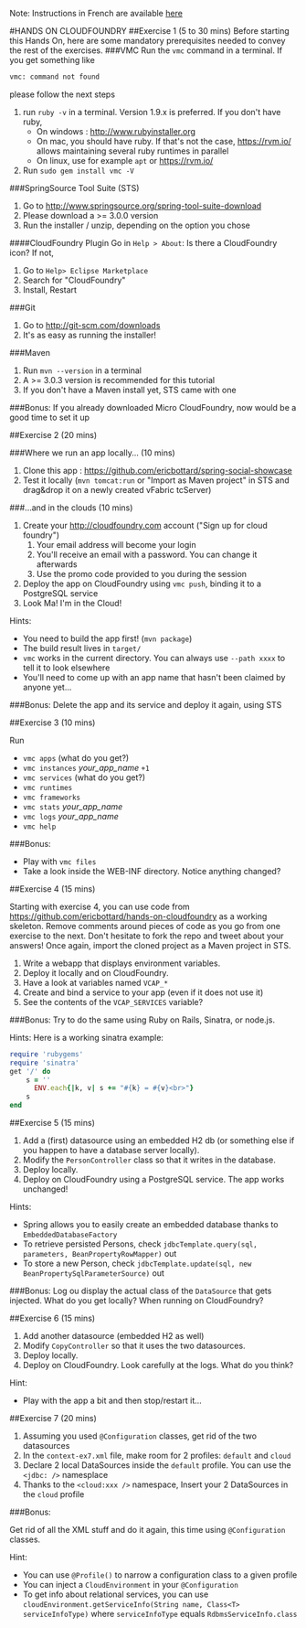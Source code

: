 Note: Instructions in French are available [here](https://github.com/ericbottard/hands-on-cloudfoundry/blob/master/README.fr.md)

#HANDS ON CLOUDFOUNDRY
##Exercise 1 (5 to 30 mins)
Before starting this Hands On, here are some mandatory prerequisites needed to convey the rest of the exercises.
###VMC
Run the `vmc` command in a terminal. If you get something like 
```bash   
vmc: command not found
```
please follow the next steps

1. run `ruby -v` in a terminal. Version 1.9.x is preferred. If you don't have ruby, 
    * On windows : http://www.rubyinstaller.org
    * On mac, you should have ruby. If that's not the case, https://rvm.io/ allows maintaining several ruby runtimes in parallel
    * On linux, use for example `apt` or https://rvm.io/
1. Run `sudo gem install vmc -V`

###SpringSource Tool Suite (STS)

1. Go to http://www.springsource.org/spring-tool-suite-download
1. Please download a >= 3.0.0 version
1. Run the installer / unzip, depending on the option you chose

####CloudFoundry Plugin
Go in `Help > About`: Is there a CloudFoundry icon? If not,

1. Go to `Help> Eclipse Marketplace` 
2. Search for "CloudFoundry"
3. Install, Restart

###Git

1. Go to http://git-scm.com/downloads
1. It's as easy as running the installer!

###Maven 
1. Run `mvn --version` in a terminal
1. A >= 3.0.3 version is recommended for this tutorial
1. If you don't have a Maven install yet, STS came with one

###Bonus:
If you already downloaded Micro CloudFoundry, now would be a good time to set it up

##Exercise 2 (20 mins)

###Where we run an app locally... (10 mins)
1. Clone this app : https://github.com/ericbottard/spring-social-showcase
1. Test it locally (`mvn tomcat:run` or "Import as Maven project" in STS and drag&drop it on a newly created vFabric tcServer)

###...and in the clouds (10 mins)
1. Create your http://cloudfoundry.com account ("Sign up for cloud foundry")
    1. Your email address will become your login
    1. You'll receive an email with a password. You can change it afterwards
    1. Use the promo code provided to you during the session 
1. Deploy the app on CloudFoundry using `vmc push`, binding it to a PostgreSQL service
1. Look Ma! I'm in the Cloud!

Hints:

- You need to build the app first! (`mvn package`)
- The build result lives in `target/`
- `vmc` works in the current directory. You can always use `--path xxxx` to tell it to look elsewhere
- You'll need to come up with an app name that hasn't been claimed by anyone yet...

###Bonus:
Delete the app and its service and deploy it again, using STS

##Exercise 3 (10 mins)

Run

 * `vmc apps` (what do you get?)
 * `vmc instances` *your_app_name* `+1`
 * `vmc services` (what do you get?)
 * `vmc runtimes`
 * `vmc frameworks`
 * `vmc stats` *your_app_name*
 * `vmc logs` *your_app_name*
 * `vmc help`

###Bonus:
 * Play with `vmc files`
 * Take a look inside the WEB-INF directory. Notice anything changed?

##Exercise 4 (15 mins)

Starting with exercise 4, you can use code from https://github.com/ericbottard/hands-on-cloudfoundry as a working skeleton. Remove comments around pieces of code as you go from one exercise to the next. Don't hesitate to fork the repo and tweet about your answers!
Once again, import the cloned project as a Maven project in STS.

1. Write a webapp that displays environment variables.
1. Deploy it locally and on CloudFoundry.
1. Have a look at variables named `VCAP_*`
1. Create and bind a service to your app (even if it does not use it)
1. See the contents of the `VCAP_SERVICES` variable?

###Bonus:
Try to do the same using Ruby on Rails, Sinatra, or node.js.

Hints: Here is a working sinatra example:
```ruby
require 'rubygems'
require 'sinatra'
get '/' do
	s = ''
	  ENV.each{|k, v| s += "#{k} = #{v}<br>"}
	s
end
```

##Exercise 5 (15 mins)

1. Add a (first) datasource using an embedded H2 db (or something else if you happen to have a database server locally).
2. Modify the `PersonController` class so that it writes in the database.
3. Deploy locally.
3. Deploy on CloudFoundry using a PostgreSQL service. The app works unchanged!

Hints:

- Spring allows you to easily create an embedded database thanks to `EmbeddedDatabaseFactory`
- To retrieve persisted Persons, check `jdbcTemplate.query(sql, parameters, BeanPropertyRowMapper)` out
- To store a new Person, check `jdbcTemplate.update(sql, new BeanPropertySqlParameterSource)` out

###Bonus:
Log ou display the actual class of the `DataSource` that gets injected. What do you get locally? When running on CloudFoundry?

##Exercise 6 (15 mins)

1. Add another datasource (embedded H2 as well)
2. Modify `CopyController` so that it uses the two datasources.
3. Deploy locally.
3. Deploy on CloudFoundry. Look carefully at the logs. What do you think?

Hint:

- Play with the app a bit and then stop/restart it...


##Exercise 7 (20 mins)

1. Assuming you used `@Configuration` classes, get rid of the two datasources
2. In the `context-ex7.xml` file, make room for 2 profiles: `default` and `cloud`
3. Declare 2 local DataSources inside the `default` profile. You can use the `<jdbc: />` namesplace
4. Thanks to the `<cloud:xxx />` namespace, Insert your 2 DataSources in the `cloud` profile

###Bonus:

Get rid of all the XML stuff and do it again, this time using `@Configuration` classes.

Hint: 

- You can use `@Profile()` to narrow a configuration class to a given profile
- You can inject a `CloudEnvironment` in your `@Configuration`
- To get info about relational services, you can use `cloudEnvironment.getServiceInfo(String name, Class<T> serviceInfoType)` where `serviceInfoType` equals `RdbmsServiceInfo.class`
